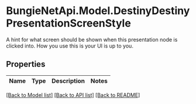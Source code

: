 # BungieNetApi.Model.DestinyDestinyPresentationScreenStyle
A hint for what screen should be shown when this presentation node is clicked into. How you use this is your UI is up to you.
## Properties

Name | Type | Description | Notes
------------ | ------------- | ------------- | -------------

[[Back to Model list]](../README.md#documentation-for-models) [[Back to API list]](../README.md#documentation-for-api-endpoints) [[Back to README]](../README.md)

